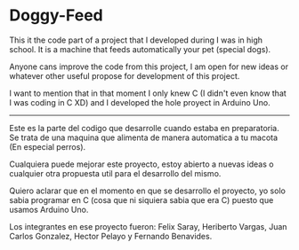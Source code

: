 # Doggy-Feed

This it the code part of a project that I developed during I was in high school. It is a machine that feeds automatically your pet (special dogs).

Anyone cans improve the code from this project, I am open for new ideas or whatever other useful propose for development of this project.

I want to mention that in that moment I only knew C (I didn't even know that I was coding in C XD) and I developed the hole proyect in Arduino Uno. 

--------------------------------------------------------------------------------------------------------------------------

Este es la parte del codigo que desarrolle cuando estaba en preparatoria. Se trata de una maquina que alimenta de manera automatica a tu macota (En especial perros).

Cualquiera puede mejorar este proyecto, estoy abierto a nuevas ideas o cualquier otra propuesta util para el desarrollo del mismo.

Quiero aclarar que en el momento en que se desarrollo el proyecto, yo solo sabia programar en C (cosa que ni siquiera sabia que era C) puesto que usamos Arduino Uno.

Los integrantes en ese proyecto fueron: Felix Saray, Heriberto Vargas, Juan Carlos Gonzalez, Hector Pelayo y Fernando Benavides.

